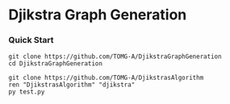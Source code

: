 # Djikstra Graph Generation
### Quick Start
```console
git clone https://github.com/TOMG-A/DjikstraGraphGeneration
cd DjikstraGraphGeneration
```
```console
git clone https://github.com/TOMG-A/DjikstrasAlgorithm
ren "DjikstrasAlgorithm" "djikstra"
py test.py
```
